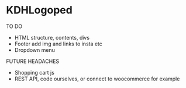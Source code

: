 # KDHLogoped

TO DO

- HTML structure, contents, divs
- Footer add img and links to insta etc
- Dropdown menu



FUTURE HEADACHES

- Shopping cart js
- REST API, code ourselves, or connect to woocommerce for example